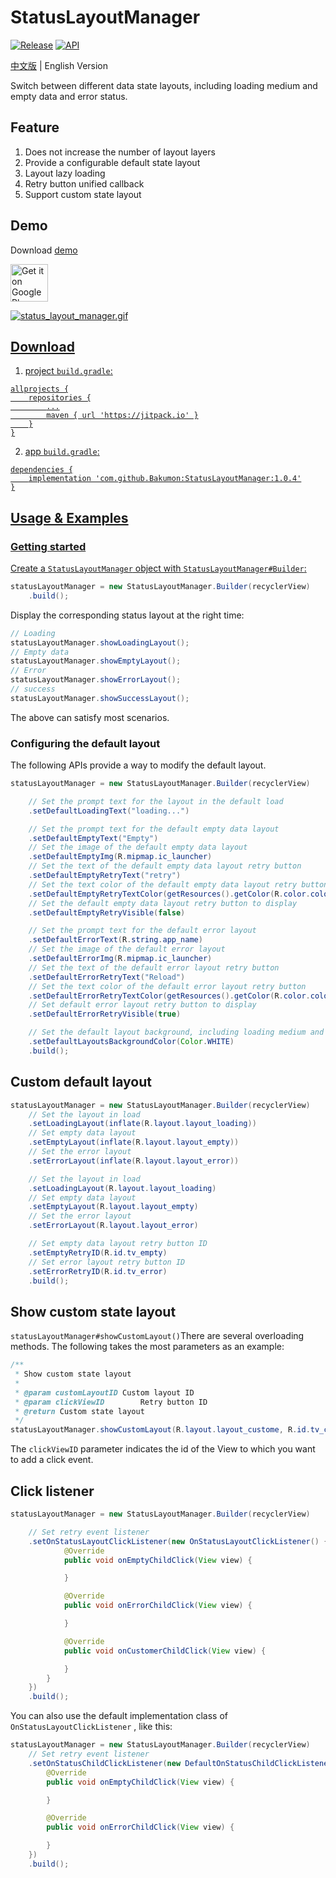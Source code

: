 # StatusLayoutManager

[![Release](https://jitpack.io/v/Bakumon/StatusLayoutManager.svg)](https://jitpack.io/#Bakumon/StatusLayoutManager)
[![API](https://img.shields.io/badge/API-11%2B-brightgreen.svg?style=flat)](https://android-arsenal.com/api?level=11)

[中文版](https://github.com/Bakumon/StatusLayoutManager/blob/master/README.md) | English Version

Switch between different data state layouts, including loading medium and empty data and error status.

## Feature

1. Does not increase the number of layout layers
2. Provide a configurable default state layout
3. Layout lazy loading
4. Retry button unified callback
5. Support custom state layout

## Demo

Download [demo](https://github.com/Bakumon/StatusLayoutManager/raw/master/apk/app-release.apk)

<a href='https://play.google.com/store/apps/details?id=me.bakumon.statuslayoutmanager'><img alt='Get it on Google Play' src='https://i.loli.net/2018/06/27/5b32eac49f930.png' height="60"/>

![status_layout_manager.gif](https://github.com/Bakumon/StatusLayoutManager/raw/master/gif/status_layout_manager.gif)

## Download

1. project `build.gradle`:

```
allprojects {
    repositories {
	    ...
	    maven { url 'https://jitpack.io' }
    }
}
```

2. app `build.gradle`:

```
dependencies {
    implementation 'com.github.Bakumon:StatusLayoutManager:1.0.4'
}
```

## Usage & Examples

### Getting started

Create a `StatusLayoutManager` object with `StatusLayoutManager#Builder`:

```java
statusLayoutManager = new StatusLayoutManager.Builder(recyclerView)
    .build();
```

Display the corresponding status layout at the right time:

```java
// Loading
statusLayoutManager.showLoadingLayout();
// Empty data
statusLayoutManager.showEmptyLayout();
// Error
statusLayoutManager.showErrorLayout();
// success
statusLayoutManager.showSuccessLayout();
```

The above can satisfy most scenarios.

### Configuring the default layout

The following APIs provide a way to modify the default layout.

```java
statusLayoutManager = new StatusLayoutManager.Builder(recyclerView)

    // Set the prompt text for the layout in the default load
    .setDefaultLoadingText("loading...")

    // Set the prompt text for the default empty data layout
    .setDefaultEmptyText("Empty")
    // Set the image of the default empty data layout
    .setDefaultEmptyImg(R.mipmap.ic_launcher)
    // Set the text of the default empty data layout retry button
    .setDefaultEmptyRetryText("retry")
    // Set the text color of the default empty data layout retry button
    .setDefaultEmptyRetryTextColor(getResources().getColor(R.color.colorAccent))
    // Set the default empty data layout retry button to display
    .setDefaultEmptyRetryVisible(false)

    // Set the prompt text for the default error layout
    .setDefaultErrorText(R.string.app_name)
    // Set the image of the default error layout
    .setDefaultErrorImg(R.mipmap.ic_launcher)
    // Set the text of the default error layout retry button
    .setDefaultErrorRetryText("Reload")
    // Set the text color of the default error layout retry button
    .setDefaultErrorRetryTextColor(getResources().getColor(R.color.colorPrimaryDark))
    // Set default error layout retry button to display
    .setDefaultErrorRetryVisible(true)

    // Set the default layout background, including loading medium and empty data and error layout
    .setDefaultLayoutsBackgroundColor(Color.WHITE)
    .build();
```

## Custom default layout

```java
statusLayoutManager = new StatusLayoutManager.Builder(recyclerView)
    // Set the layout in load
    .setLoadingLayout(inflate(R.layout.layout_loading))
    // Set empty data layout
    .setEmptyLayout(inflate(R.layout.layout_empty))
    // Set the error layout
    .setErrorLayout(inflate(R.layout.layout_error))

    // Set the layout in load
    .setLoadingLayout(R.layout.layout_loading)
    // Set empty data layout
    .setEmptyLayout(R.layout.layout_empty)
    // Set the error layout
    .setErrorLayout(R.layout.layout_error)

    // Set empty data layout retry button ID
    .setEmptyRetryID(R.id.tv_empty)
    // Set error layout retry button ID
    .setErrorRetryID(R.id.tv_error)
    .build();
```

## Show custom state layout

`statusLayoutManager#showCustomLayout()`There are several overloading methods. The following takes the most parameters as an example:

```java
/**
 * Show custom state layout
 *
 * @param customLayoutID Custom layout ID
 * @param clickViewID        Retry button ID
 * @return Custom state layout
 */
statusLayoutManager.showCustomLayout(R.layout.layout_custome, R.id.tv_customer, R.id.tv_customer1);
```

The `clickViewID` parameter indicates the id of the View to which you want to add a click event.

## Click listener

```java
statusLayoutManager = new StatusLayoutManager.Builder(recyclerView)

    // Set retry event listener
    .setOnStatusLayoutClickListener(new OnStatusLayoutClickListener() {
            @Override
            public void onEmptyChildClick(View view) {

            }

            @Override
            public void onErrorChildClick(View view) {

            }

            @Override
            public void onCustomerChildClick(View view) {

            }
        }
    })
    .build();
```

You can also use the default implementation class of `OnStatusLayoutClickListener` , like this:

```java
statusLayoutManager = new StatusLayoutManager.Builder(recyclerView)
    // Set retry event listener
    .setOnStatusChildClickListener(new DefaultOnStatusChildClickListener() {
        @Override
        public void onEmptyChildClick(View view) {

        }

        @Override
        public void onErrorChildClick(View view) {

        }
    })
    .build();
```